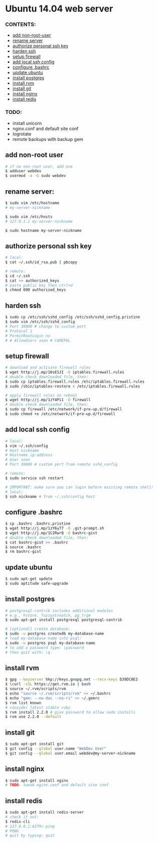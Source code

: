 # Ubuntu 14.04 web server

### CONTENTS:
- [add non-root-user](#add-non-root-user)
- [rename server](#rename-server)
- [authorize personal ssh key](#authorize-personal-ssh-key)
- [harden ssh](#harden-ssh)
- [setup firewall](#setup-firewall)
- [add local ssh config](#add-local-ssh-config)
- [configure .bashrc](#configure-bashrc)
- [update ubuntu](#update-ubuntu)
- [install postgres](#install-postgres)
- [install rvm](#install-rvm)
- [install git](#install-git)
- [install nginx](#install-nginx)
- [install redis](#install-redis)

### TODO:
- install unicorn
- nginx.conf and default site conf
- logrotate
- remote backups with backup gem

## add non-root user
```bash
# if no non-root user, add one
$ adduser webdev
$ usermod -a -G sudo webdev
```

## rename server:
```bash
$ sudo vim /etc/hostname
# my-server-nickname

$ sudo vim /etc/hosts
# 127.0.1.1 my-server-nickname

$ sudo hostname my-server-nickname
```

## authorize personal ssh key
```bash
# local:
$ cat ~/.ssh/id_rsa.pub | pbcopy

# remote:
$ cd ~/.ssh
$ cat >> authorized_keys
# paste public key then ctrl+d
$ chmod 600 authorized_keys
```

## harden ssh
```bash
$ sudo cp /etc/ssh/sshd_config /etc/ssh/sshd_config.pristine
$ sudo vim /etc/ssh/sshd_config
# Port 30000 # change to custom port
# Protocol 2
# PermitRootLogin no
# # AllowUsers sean # CAREFUL
```

## setup firewall
```bash
# download and activate firewall rules
$ wget http://j.mp/16sESJI -O iptables.firewall.rules
# double check downloaded file, then:
$ sudo cp iptables.firewall.rules /etc/iptables.firewall.rules
$ sudo /sbin/iptables-restore < /etc/iptables.firewall.rules

# apply firewall rules on reboot
$ wget http://j.mp/1zY4Pi1 -O firewall
# double check downloaded file, then:
$ sudo cp firewall /etc/network/if-pre-up.d/firewall
$ sudo chmod +x /etc/network/if-pre-up.d/firewall
```

## add local ssh config
```bash
# local:
$ vim ~/.ssh/config
# Host nickname
# Hostname ip-address
# User sean
# Port 30000 # custom port from remote sshd_config

# remote:
$ sudo service ssh restart

# IMPORTANT: make sure you can login before existing remote shell!
# local:
$ ssh nickname # from ~/.ssh/config host
```

## configure .bashrc
```bash
$ cp .bashrc .bashrc.pristine
$ wget http://j.mp/1zY6y77 -O .git-prompt.sh
$ wget http://j.mp/1C2RwrQ -O bashrc-gist
# double check downloaded file, then:
$ cat bashrc-gist >> .bashrc
$ source .bashrc
$ rm bashrc-gist
```

## update ubuntu
```bash
$ sudo apt-get update
$ sudo aptitude safe-upgrade
```

## install postgres
```bash
# postgresql-contrib includes additional modules
# e.g., hstore, fuzzystrmatch, pg_trgm
$ sudo apt-get install postgresql postgresql-contrib

# [optional] create database:
$ sudo -u postgres createdb my-database-name
# load my-database-name into psql:
$ sudo -u postgres psql my-database-name
# to add a password type: \password
# then quit with: \q
```

## install rvm
```bash
$ gpg --keyserver hkp://keys.gnupg.net --recv-keys D39DC0E3
$ \curl -sSL https://get.rvm.io | bash
$ source ~/.rvm/scripts/rvm
$ echo "source ~/.rvm/scripts/rvm" >> ~/.bashrc
$ echo "gem: --no-doc --no-ri" >> ~/.gemrc
$ rvm list known
# consider latest stable ruby
$ rvm install 2.2.0 # give password to allow sudo installs
$ rvm use 2.2.0 --default
```

## install git
```bash
$ sudo apt-get install git
$ git config --global user.name "WebDev User"
$ git config --global user.email webdev@my-server-nickname
```

## install nginx
```bash
$ sudo apt-get install nginx
# TODO: tweak nginx.conf and default site conf
```

## install redis
```bash
$ sudo apt-get install redis-server
# check it out:
$ redis-cli
# 127.0.0.1:6379> ping
# PONG
# quit by typing: quit
```
